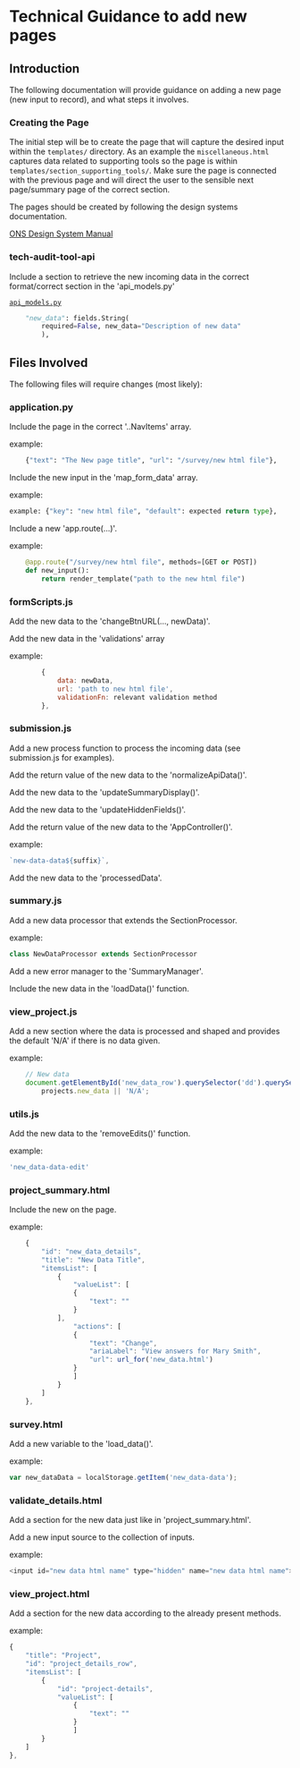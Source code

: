 # Technical Guidance to add new pages

## Introduction

The following documentation will provide guidance on adding a new page (new input to record), and what steps it involves.

### Creating the Page

The initial step will be to create the page that will capture the desired input within the `templates/` directory. As an example the `miscellaneous.html` captures data related to supporting tools so the page is within `templates/section_supporting_tools/`. Make sure the page is connected with the previous page and will direct the user to the sensible next page/summary page of the correct section.

The pages should be created by following the design systems documentation.

[ONS Design System Manual](https://service-manual.ons.gov.uk/design-system/components/summary)

### tech-audit-tool-api

Include a section to retrieve the new incoming data in the correct format/correct section in the 'api_models.py'

[`api_models.py`](https://github.com/ONS-Innovation/keh-tech-audit-tool-api/blob/main/aws_lambda_script/app/api_models.py)

```python
    "new_data": fields.String(
        required=False, new_data="Description of new data"
        ),
```

## Files Involved

The following files will require changes (most likely): 

### application.py

Include the page in the correct '..NavItems' array.

example:

```python
    {"text": "The New page title", "url": "/survey/new html file"},
```

Include the new input in the 'map_form_data' array.

example:

```python
example: {"key": "new html file", "default": expected return type},
```

Include a new 'app.route(...)'.

example:

```python
    @app.route("/survey/new html file", methods=[GET or POST])
    def new_input():
        return render_template("path to the new html file")
```

### formScripts.js

Add the new data to the 'changeBtnURL(..., newData)'.

Add the new data in the 'validations' array

example:

```js
        { 
            data: newData, 
            url: 'path to new html file', 
            validationFn: relevant validation method
        },
```

### submission.js

Add a new process function to process the incoming data (see submission.js for examples).

Add the return value of the new data to the 'normalizeApiData()'.

Add the new data to the 'updateSummaryDisplay()'.

Add the new data to the 'updateHiddenFields()'.

Add the return value of the new data to the 'AppController()'.

example:

```js
`new-data-data${suffix}`, 
```

Add the new data to the 'processedData'.

### summary.js

Add a new data processor that extends the SectionProcessor.

example:

```js
class NewDataProcessor extends SectionProcessor 
```

Add a new error manager to the 'SummaryManager'.

Include the new data in the 'loadData()' function.

### view_project.js

Add a new section where the data is processed and shaped and provides the default 'N/A' if there is no data given.

example:

```js
    // New data
    document.getElementById('new_data_row').querySelector('dd').querySelector('span').textContent = 
        projects.new_data || 'N/A';
```

### utils.js

Add the new data to the 'removeEdits()' function.

example:

```js
'new_data-data-edit'
```

### project_summary.html

Include the new on the page.

example:

```js
    {
        "id": "new_data_details",
        "title": "New Data Title",
        "itemsList": [
            {
                "valueList": [
                {
                    "text": ""
                }
            ],
                "actions": [
                {
                    "text": "Change",
                    "ariaLabel": "View answers for Mary Smith",
                    "url": url_for('new_data.html')
                }
                ]
            }
        ]
    },
```

### survey.html

Add a new variable to the 'load_data()'.

example:

```js
var new_dataData = localStorage.getItem('new_data-data');
```

### validate_details.html

Add a section for the new data just like in 'project_summary.html'.

Add a new input source to the collection of inputs.

example:

```js
<input id="new data html name" type="hidden" name="new data html name">
```

### view_project.html

Add a section for the new data according to the already present methods.

example:

```js
{
    "title": "Project",
    "id": "project_details_row",
    "itemsList": [
        {
            "id": "project-details",
            "valueList": [
                {
                    "text": ""
                }
                ]
        }
    ]
},
```